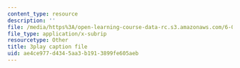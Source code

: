 ```yaml
---
content_type: resource
description: ''
file: /media/https%3A/open-learning-course-data-rc.s3.amazonaws.com/6-004-computation-structures-spring-2017/ae4ce977d4345aa3b1913899fe605aeb_8MWU1PxvaDY.vtt
file_type: application/x-subrip
resourcetype: Other
title: 3play caption file
uid: ae4ce977-d434-5aa3-b191-3899fe605aeb
---
```

